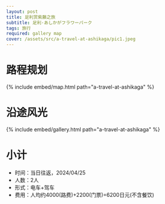 ```yaml
---
layout: post
title: 足利赏紫藤之旅
subtitle: 足利·あしかがフラワーパーク
tags: 旅行
required: gallery map
cover: /assets/src/a-travel-at-ashikaga/pic1.jpeg
---
```


# 路程规划

{% include embed/map.html path="a-travel-at-ashikaga" %}

# 沿途风光

{% include embed/gallery.html path="a-travel-at-ashikaga" %}

# 小计

- 时间：当日往返，2024/04/25
- 人数：2人
- 形式：电车+驾车
- 费用：人均约4000(路费)+2200(门票)=6200日元(不含餐饮)
